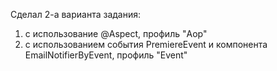 Сделал 2-а варианта задания:
1) с использование @Aspect, профиль "Aop"  
2) с использованием события PremiereEvent и компонента EmailNotifierByEvent, профиль "Event"
